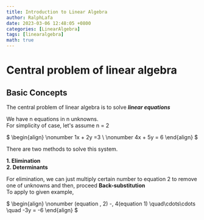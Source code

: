 ```yaml
---
title: Introduction to Linear Algebra
author: RalphLafa
date: 2023-03-06 12:48:05 +0800
categories: [LinearAlgebra]
tags: [linearalgebra]
math: true
---
```


# Central problem of linear algebra

## Basic Concepts

The central problem of linear algebra is to solve ***linear equations***

We have n equations in n unknowns. \
For simplicity of case, let's assume n = 2

$ 
\begin{align}
\nonumber 1x + 2y =3 \\ \nonumber 4x + 5y = 6
\end{align}
$

There are two methods to solve this system.


**1. Elimination**\
**2. Determinants**

 For elimination, we can just multiply certain number to equation 2 to remove one of unknowns and then, proceed **Back-substitution** \
 To apply to given example, 

$
  \begin{align}
  \nonumber (equation \, 2) -\, 4(equation 1) \quad\cdots\cdots \quad -3y = -6
  \end{align}
$


